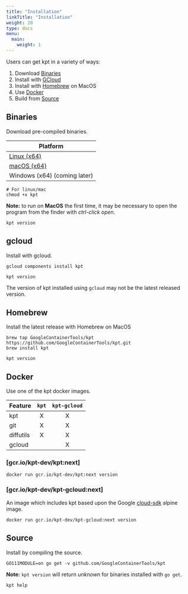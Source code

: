 ```yaml
---
title: "Installation"
linkTitle: "Installation"
weight: 20
type: docs
menu:
  main:
    weight: 1
---
```


Users can get kpt in a variety of ways:
1. Download [Binaries](#Binaries) 
1. Install with [GCloud](#GCloud)
1. Install with [Homebrew](#Homebrew) on MacOS
1. Use [Docker](#Docker)
1. Build from [Source](#Source)

## Binaries

Download pre-compiled binaries.

| Platform
| ------------------------
| [Linux (x64)][linux]
| [macOS (x64)][darwin]
| Windows (x64) (coming later)

```shell
# For linux/mac
chmod +x kpt
```

**Note:** to run on **MacOS** the first time, it may be necessary to open the
program from the finder with *ctrl-click open*.

```shell
kpt version
```

## gcloud

Install with gcloud.

```shell
gcloud components install kpt
```

```shell
kpt version
```

The version of kpt installed using `gcloud` may not be the latest released version.

## Homebrew

Install the latest release with Homebrew on MacOS

```shell
brew tap GoogleContainerTools/kpt https://github.com/GoogleContainerTools/kpt.git
brew install kpt
```

```shell
kpt version
```

## Docker

Use one of the kpt docker images.

| Feature   | `kpt` | `kpt-gcloud` |
| --------- |:-----:|:------------:|
| kpt       | X     | X            |
| git       | X     | X            |
| diffutils | X     | X            |
| gcloud    |       | X            |

### [gcr.io/kpt-dev/kpt:next]

```shell
docker run gcr.io/kpt-dev/kpt:next version
```

### [gcr.io/kpt-dev/kpt-gcloud:next]

An image which includes kpt based upon the Google [cloud-sdk] alpine image.

```shell
docker run gcr.io/kpt-dev/kpt-gcloud:next version
```

## Source

Install by compiling the source.

```shell
GO111MODULE=on go get -v github.com/GoogleContainerTools/kpt
```

**Note:** `kpt version` will return *unknown* for binaries installed
with `go get`.

```shell
kpt help
```

[gcr.io/kpt-dev/kpt]: https://console.cloud.google.com/gcr/images/kpt-dev/GLOBAL/kpt?gcrImageListsize=30
[gcr.io/kpt-dev/kpt-gcloud]: https://console.cloud.google.com/gcr/images/kpt-dev/GLOBAL/kpt-gcloud?gcrImageListsize=30
[cloud-sdk]: https://github.com/GoogleCloudPlatform/cloud-sdk-docker

[linux]: https://github.com/GoogleContainerTools/kpt/releases/latest/download/kpt_linux_amd64
[darwin]: https://github.com/GoogleContainerTools/kpt/releases/latest/download/kpt_darwin_amd64
[windows]: https://github.com/GoogleContainerTools/kpt/releases/latest/download/kpt_windows_amd64.exe
